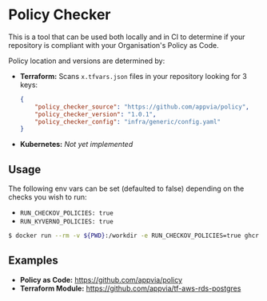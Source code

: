# Policy Checker

This is a tool that can be used both locally and in CI to determine if your repository is compliant with your Organisation's Policy as Code.

Policy location and versions are determined by:
- **Terraform:** Scans `x.tfvars.json` files in your repository looking for 3 keys:
    ```json
    {
        "policy_checker_source": "https://github.com/appvia/policy",
        "policy_checker_version": "1.0.1",
        "policy_checker_config": "infra/generic/config.yaml"
    }
    ```
- **Kubernetes:** *Not yet implemented*

## Usage

The following env vars can be set (defaulted to false) depending on the checks you wish to run:
- `RUN_CHECKOV_POLICIES: true`
- `RUN_KYVERNO_POLICIES: true`

```bash
$ docker run --rm -v ${PWD}:/workdir -e RUN_CHECKOV_POLICIES=true ghcr.io/appvia/policy-checker
```

## Examples

- **Policy as Code:** https://github.com/appvia/policy
- **Terraform Module:** https://github.com/appvia/tf-aws-rds-postgres